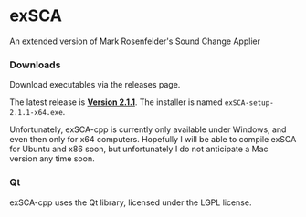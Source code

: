 # exSCA
An extended version of Mark Rosenfelder's Sound Change Applier

### Downloads
Download executables via the releases page.

The latest release is [**Version 2.1.1**](https://github.com/bradrn/exSCA-cpp/releases).
The installer is named `exSCA-setup-2.1.1-x64.exe`.

Unfortunately, exSCA-cpp is currently only available under Windows, and even then only for x64 computers.
Hopefully I will be able to compile exSCA for Ubuntu and x86 soon, but unfortunately I do not anticipate a Mac version any time soon.

### Qt
exSCA-cpp uses the Qt library, licensed under the LGPL license.
